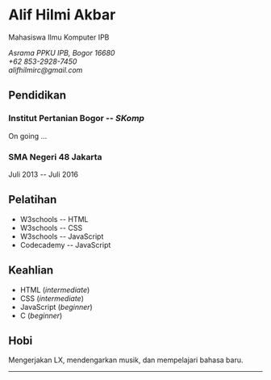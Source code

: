 # Alif Hilmi Akbar

Mahasiswa Ilmu Komputer IPB

_Asrama PPKU IPB, Bogor 16680_  
_+62 853-2928-7450_  
_alifhilmirc@gmail.com_

## Pendidikan

### Institut Pertanian Bogor -- _SKomp_

On going ...

### SMA Negeri 48 Jakarta

Juli 2013 -- Juli 2016

## Pelatihan

- W3schools -- HTML
- W3schools -- CSS
- W3schools -- JavaScript
- Codecademy -- JavaScript

## Keahlian

- HTML (_intermediate_)
- CSS (_intermediate_)
- JavaScript (_beginner_)
- C (_beginner_)

## Hobi

Mengerjakan LX, mendengarkan musik, dan mempelajari bahasa baru.

---
